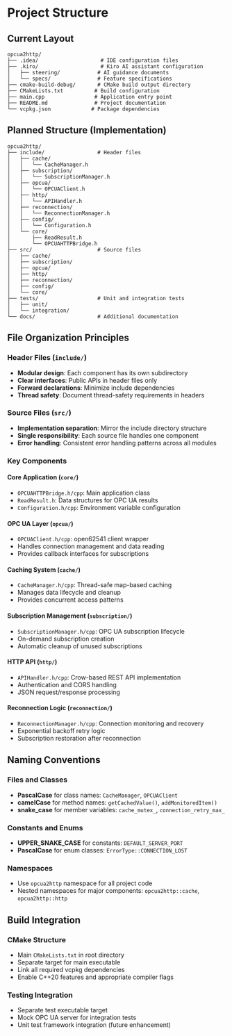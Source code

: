 # Project Structure

## Current Layout

```
opcua2http/
├── .idea/                    # IDE configuration files
├── .kiro/                    # Kiro AI assistant configuration
│   ├── steering/            # AI guidance documents
│   └── specs/               # Feature specifications
├── cmake-build-debug/       # CMake build output directory
├── CMakeLists.txt          # Build configuration
├── main.cpp                # Application entry point
├── README.md               # Project documentation
└── vcpkg.json             # Package dependencies
```

## Planned Structure (Implementation)

```
opcua2http/
├── include/                 # Header files
│   ├── cache/
│   │   └── CacheManager.h
│   ├── subscription/
│   │   └── SubscriptionManager.h
│   ├── opcua/
│   │   └── OPCUAClient.h
│   ├── http/
│   │   └── APIHandler.h
│   ├── reconnection/
│   │   └── ReconnectionManager.h
│   ├── config/
│   │   └── Configuration.h
│   └── core/
│       ├── ReadResult.h
│       └── OPCUAHTTPBridge.h
├── src/                     # Source files
│   ├── cache/
│   ├── subscription/
│   ├── opcua/
│   ├── http/
│   ├── reconnection/
│   ├── config/
│   └── core/
├── tests/                   # Unit and integration tests
│   ├── unit/
│   └── integration/
└── docs/                    # Additional documentation
```

## File Organization Principles

### Header Files (`include/`)
- **Modular design**: Each component has its own subdirectory
- **Clear interfaces**: Public APIs in header files only
- **Forward declarations**: Minimize include dependencies
- **Thread safety**: Document thread-safety requirements in headers

### Source Files (`src/`)
- **Implementation separation**: Mirror the include directory structure
- **Single responsibility**: Each source file handles one component
- **Error handling**: Consistent error handling patterns across all modules

### Key Components

#### Core Application (`core/`)
- `OPCUAHTTPBridge.h/cpp`: Main application class
- `ReadResult.h`: Data structures for OPC UA results
- `Configuration.h/cpp`: Environment variable configuration

#### OPC UA Layer (`opcua/`)
- `OPCUAClient.h/cpp`: open62541 client wrapper
- Handles connection management and data reading
- Provides callback interfaces for subscriptions

#### Caching System (`cache/`)
- `CacheManager.h/cpp`: Thread-safe map-based caching
- Manages data lifecycle and cleanup
- Provides concurrent access patterns

#### Subscription Management (`subscription/`)
- `SubscriptionManager.h/cpp`: OPC UA subscription lifecycle
- On-demand subscription creation
- Automatic cleanup of unused subscriptions

#### HTTP API (`http/`)
- `APIHandler.h/cpp`: Crow-based REST API implementation
- Authentication and CORS handling
- JSON request/response processing

#### Reconnection Logic (`reconnection/`)
- `ReconnectionManager.h/cpp`: Connection monitoring and recovery
- Exponential backoff retry logic
- Subscription restoration after reconnection

## Naming Conventions

### Files and Classes
- **PascalCase** for class names: `CacheManager`, `OPCUAClient`
- **camelCase** for method names: `getCachedValue()`, `addMonitoredItem()`
- **snake_case** for member variables: `cache_mutex_`, `connection_retry_max_`

### Constants and Enums
- **UPPER_SNAKE_CASE** for constants: `DEFAULT_SERVER_PORT`
- **PascalCase** for enum classes: `ErrorType::CONNECTION_LOST`

### Namespaces
- Use `opcua2http` namespace for all project code
- Nested namespaces for major components: `opcua2http::cache`, `opcua2http::http`

## Build Integration

### CMake Structure
- Main `CMakeLists.txt` in root directory
- Separate target for main executable
- Link all required vcpkg dependencies
- Enable C++20 features and appropriate compiler flags

### Testing Integration
- Separate test executable target
- Mock OPC UA server for integration tests
- Unit test framework integration (future enhancement)